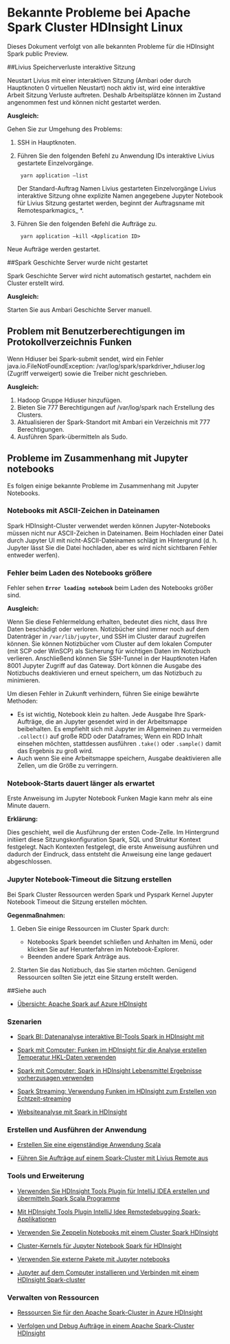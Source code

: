 <properties 
    pageTitle="Bekannte Probleme von Apache in HDInsight | Microsoft Azure" 
    description="Bekannte Probleme in HDInsight von Apache." 
    services="hdinsight" 
    documentationCenter="" 
    authors="mumian" 
    manager="jhubbard" 
    editor="cgronlun"
    tags="azure-portal"/>

<tags 
    ms.service="hdinsight" 
    ms.workload="big-data" 
    ms.tgt_pltfrm="na" 
    ms.devlang="na" 
    ms.topic="article" 
    ms.date="08/25/2016" 
    ms.author="nitinme"/>

# <a name="known-issues-for-apache-spark-cluster-on-hdinsight-linux"></a>Bekannte Probleme bei Apache Spark Cluster HDInsight Linux

Dieses Dokument verfolgt von alle bekannten Probleme für die HDInsight Spark public Preview.  

##<a name="livy-leaks-interactive-session"></a>Livius Speicherverluste interaktive Sitzung
 
Neustart Livius mit einer interaktiven Sitzung (Ambari oder durch Hauptknoten 0 virtuellen Neustart) noch aktiv ist, wird eine interaktive Arbeit Sitzung Verluste auftreten. Deshalb Arbeitsplätze können im Zustand angenommen fest und können nicht gestartet werden.

**Ausgleich:**

Gehen Sie zur Umgehung des Problems:

1. SSH in Hauptknoten. 
2. Führen Sie den folgenden Befehl zu Anwendung IDs interaktive Livius gestartete Einzelvorgänge. 

        yarn application –list

    Der Standard-Auftrag Namen Livius gestarteten Einzelvorgänge Livius interaktive Sitzung ohne explizite Namen angegebene Jupyter Notebook für Livius Sitzung gestartet werden, beginnt der Auftragsname mit Remotesparkmagics_ *. 

3. Führen Sie den folgenden Befehl die Aufträge zu. 

        yarn application –kill <Application ID>

Neue Aufträge werden gestartet. 

##<a name="spark-history-server-not-started"></a>Spark Geschichte Server wurde nicht gestartet 

Spark Geschichte Server wird nicht automatisch gestartet, nachdem ein Cluster erstellt wird.  

**Ausgleich:** 

Starten Sie aus Ambari Geschichte Server manuell.

## <a name="permission-issue-in-spark-log-directory"></a>Problem mit Benutzerberechtigungen im Protokollverzeichnis Funken 

Wenn Hdiuser bei Spark-submit sendet, wird ein Fehler java.io.FileNotFoundException: /var/log/spark/sparkdriver_hdiuser.log (Zugriff verweigert) sowie die Treiber nicht geschrieben. 

**Ausgleich:**
 
1. Hadoop Gruppe Hdiuser hinzufügen. 
2. Bieten Sie 777 Berechtigungen auf /var/log/spark nach Erstellung des Clusters. 
3. Aktualisieren der Spark-Standort mit Ambari ein Verzeichnis mit 777 Berechtigungen.  
4. Ausführen Spark-übermitteln als Sudo.  

## <a name="issues-related-to-jupyter-notebooks"></a>Probleme im Zusammenhang mit Jupyter notebooks

Es folgen einige bekannte Probleme im Zusammenhang mit Jupyter Notebooks.


### <a name="notebooks-with-non-ascii-characters-in-filenames"></a>Notebooks mit ASCII-Zeichen in Dateinamen

Spark HDInsight-Cluster verwendet werden können Jupyter-Notebooks müssen nicht nur ASCII-Zeichen in Dateinamen. Beim Hochladen einer Datei durch Jupyter UI mit nicht-ASCII-Dateinamen schlägt im Hintergrund (d. h. Jupyter lässt Sie die Datei hochladen, aber es wird nicht sichtbaren Fehler entweder werfen). 

### <a name="error-while-loading-notebooks-of-larger-sizes"></a>Fehler beim Laden des Notebooks größere

Fehler sehen **`Error loading notebook`** beim Laden des Notebooks größer sind.  

**Ausgleich:**

Wenn Sie diese Fehlermeldung erhalten, bedeutet dies nicht, dass Ihre Daten beschädigt oder verloren.  Notizbücher sind immer noch auf dem Datenträger in `/var/lib/jupyter`, und SSH im Cluster darauf zugreifen können. Sie können Notizbücher vom Cluster auf dem lokalen Computer (mit SCP oder WinSCP) als Sicherung für wichtigen Daten im Notizbuch verlieren. Anschließend können Sie SSH-Tunnel in der Hauptknoten Hafen 8001 Jupyter Zugriff auf das Gateway.  Dort können die Ausgabe des Notizbuchs deaktivieren und erneut speichern, um das Notizbuch zu minimieren.

Um diesen Fehler in Zukunft verhindern, führen Sie einige bewährte Methoden:

* Es ist wichtig, Notebook klein zu halten. Jede Ausgabe Ihre Spark-Aufträge, die an Jupyter gesendet wird in der Arbeitsmappe beibehalten.  Es empfiehlt sich mit Jupyter im Allgemeinen zu vermeiden `.collect()` auf große RDD oder Dataframes; Wenn ein RDD Inhalt einsehen möchten, stattdessen ausführen `.take()` oder `.sample()` damit das Ergebnis zu groß wird.
* Auch wenn Sie eine Arbeitsmappe speichern, Ausgabe deaktivieren alle Zellen, um die Größe zu verringern.

### <a name="notebook-initial-startup-takes-longer-than-expected"></a>Notebook-Starts dauert länger als erwartet 

Erste Anweisung im Jupyter Notebook Funken Magie kann mehr als eine Minute dauern.  

**Erklärung:**
 
Dies geschieht, weil die Ausführung der ersten Code-Zelle. Im Hintergrund initiiert diese Sitzungskonfiguration Spark, SQL und Struktur Kontext festgelegt. Nach Kontexten festgelegt, die erste Anweisung ausführen und dadurch der Eindruck, dass entsteht die Anweisung eine lange gedauert abgeschlossen.

### <a name="jupyter-notebook-timeout-in-creating-the-session"></a>Jupyter Notebook-Timeout die Sitzung erstellen

Bei Spark Cluster Ressourcen werden Spark und Pyspark Kernel Jupyter Notebook Timeout die Sitzung erstellen möchten. 

**Gegenmaßnahmen:** 

1. Geben Sie einige Ressourcen im Cluster Spark durch:

    - Notebooks Spark beendet schließen und Anhalten im Menü, oder klicken Sie auf Herunterfahren im Notebook-Explorer.
    - Beenden andere Spark Anträge aus.

2. Starten Sie das Notizbuch, das Sie starten möchten. Genügend Ressourcen sollten Sie jetzt eine Sitzung erstellt werden.

##<a name="see-also"></a>Siehe auch

* [Übersicht: Apache Spark auf Azure HDInsight](hdinsight-apache-spark-overview.md)

### <a name="scenarios"></a>Szenarien

* [Spark BI: Datenanalyse interaktive BI-Tools Spark in HDInsight mit](hdinsight-apache-spark-use-bi-tools.md)

* [Spark mit Computer: Funken im HDInsight für die Analyse erstellen Temperatur HKL-Daten verwenden](hdinsight-apache-spark-ipython-notebook-machine-learning.md)

* [Spark mit Computer: Spark in HDInsight Lebensmittel Ergebnisse vorherzusagen verwenden](hdinsight-apache-spark-machine-learning-mllib-ipython.md)

* [Spark Streaming: Verwendung Funken im HDInsight zum Erstellen von Echtzeit-streaming](hdinsight-apache-spark-eventhub-streaming.md)

* [Websiteanalyse mit Spark in HDInsight](hdinsight-apache-spark-custom-library-website-log-analysis.md)

### <a name="create-and-run-applications"></a>Erstellen und Ausführen der Anwendung

* [Erstellen Sie eine eigenständige Anwendung Scala](hdinsight-apache-spark-create-standalone-application.md)

* [Führen Sie Aufträge auf einem Spark-Cluster mit Livius Remote aus](hdinsight-apache-spark-livy-rest-interface.md)

### <a name="tools-and-extensions"></a>Tools und Erweiterung

* [Verwenden Sie HDInsight Tools Plugin für IntelliJ IDEA erstellen und übermitteln Spark Scala Programme](hdinsight-apache-spark-intellij-tool-plugin.md)

* [Mit HDInsight Tools Plugin IntelliJ Idee Remotedebugging Spark-Applikationen](hdinsight-apache-spark-intellij-tool-plugin-debug-jobs-remotely.md)

* [Verwenden Sie Zeppelin Notebooks mit einem Cluster Spark HDInsight](hdinsight-apache-spark-use-zeppelin-notebook.md)

* [Cluster-Kernels für Jupyter Notebook Spark für HDInsight](hdinsight-apache-spark-jupyter-notebook-kernels.md)

* [Verwenden Sie externe Pakete mit Jupyter notebooks](hdinsight-apache-spark-jupyter-notebook-use-external-packages.md)

* [Jupyter auf dem Computer installieren und Verbinden mit einem HDInsight Spark-cluster](hdinsight-apache-spark-jupyter-notebook-install-locally.md)

### <a name="manage-resources"></a>Verwalten von Ressourcen

* [Ressourcen Sie für den Apache Spark-Cluster in Azure HDInsight](hdinsight-apache-spark-resource-manager.md)

* [Verfolgen und Debug Aufträge in einem Apache Spark-Cluster HDInsight](hdinsight-apache-spark-job-debugging.md)
